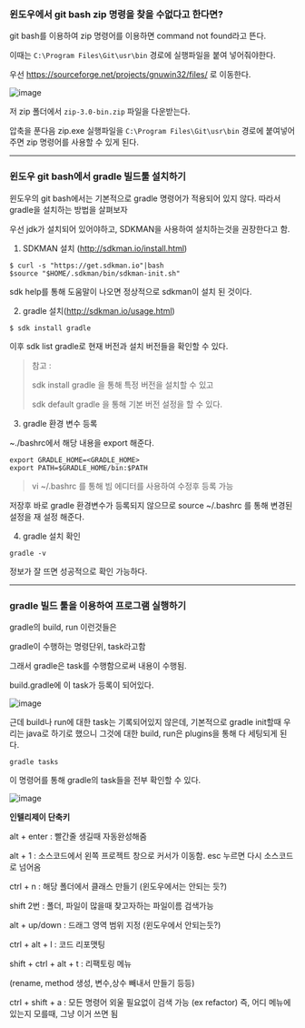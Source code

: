 ### 윈도우에서 git bash zip 명령을 찾을 수없다고 한다면?

git bash를 이용하여 zip 명령어를 이용하면 command not found라고 뜬다. 

이때는 `C:\Program Files\Git\usr\bin` 경로에 실행파일을 붙여 넣어줘야한다.

우선 https://sourceforge.net/projects/gnuwin32/files/ 로 이동한다.

![image](https://user-images.githubusercontent.com/52458039/127837350-10945d1e-1bd5-4930-916a-c6959a6bb48d.png)

 저 zip 폴더에서 `zip-3.0-bin.zip` 파일을 다운받는다.

압축을 푼다음 zip.exe 실행파일을 `C:\Program Files\Git\usr\bin` 경로에 붙여넣어주면 zip 명령어를 사용할 수 있게 된다.

---

### 윈도우 git bash에서 gradle 빌드툴 설치하기

윈도우의 git bash에서는 기본적으로 gradle 명령어가 적용되어 있지 않다. 따라서 gradle을 설치하는 방법을 살펴보자

우선 jdk가 설치되어 있어야하고, SDKMAN을 사용하여 설치하는것을 권장한다고 함.

1. SDKMAN 설치 (http://sdkman.io/install.html)

```
$ curl -s "https://get.sdkman.io"|bash
$source "$HOME/.sdkman/bin/sdkman-init.sh"
```

sdk help를 통해 도움말이 나오면 정상적으로 sdkman이 설치 된 것이다.

2. gradle 설치(http://sdkman.io/usage.html)

```
$ sdk install gradle
```

이후 sdk list gradle로 현재 버전과 설치 버전들을 확인할 수 있다.

> 참고 : 
>
> sdk install gradle <version> 을 통해 특정 버전을 설치할 수 있고 
>
> sdk default gradle <version>을 통해 기본 버전 설정을 할 수 있다.

3. gradle 환경 변수 등록

~./bashrc에서 해당 내용을 export 해준다.

```
export GRADLE_HOME=<GRADLE_HOME>
export PATH=$GRADLE_HOME/bin:$PATH
```

> vi ~/.bashrc 를 통해 빔 에디터를 사용하여 수정후 등록 가능

저장후 바로 gradle 환경변수가 등록되지 않으므로 source ~/.bashrc 를 통해 변경된 설정을 재 설정 해준다.

4. gradle 설치 확인

```
gradle -v
```

정보가 잘 뜨면 성공적으로 확인 가능하다.

---

### gradle 빌드 툴을 이용하여 프로그램 실행하기

gradle의 build, run 이런것들은

gradle이 수행하는 명령단위, task라고함

그래서 gradle은 task를 수행함으로써 내용이 수행됨. 

build.gradle에 이 task가 등록이 되어있다.

![image](https://user-images.githubusercontent.com/52458039/127821350-a9385309-0ea7-417c-8531-8b0146bc476d.png)

근데 build나 run에 대한 task는 기록되어있지 않은데, 기본적으로 gradle init할때 우리는 java로 하기로 했으니 그것에 대한 build, run은 plugins을 통해 다 세팅되게 된다.

```
gradle tasks 
```

이 명령어를 통해 gradle의 task들을 전부 확인할 수 있다.

![image](https://user-images.githubusercontent.com/52458039/127836654-a9fd76bc-408d-4854-9322-57975859eac9.png)

**인텔리제이 단축키**

alt + enter : 빨간줄 생길때 자동완성해줌

alt + 1 : 소스코드에서 왼쪽 프로젝트 창으로 커서가 이동함. esc 누르면 다시 소스코드로 넘어옴

ctrl + n : 해당 폴더에서 클래스 만들기 (윈도우에서는 안되는 듯?)

shift 2번 : 폴더, 파일이 많을때 찾고자하는 파일이름 검색가능



alt + up/down : 드래그 영역 범위 지정 (윈도우에서 안되는듯?)



ctrl + alt + l : 코드 리포맷팅

shift + ctrl + alt + t : 리팩토링 메뉴

(rename, method 생성, 변수,상수 빼내서 만들기 등등)

ctrl + shift + a : 모든 명령어 외울 필요없이 검색 가능 (ex refactor) 즉, 어디 메뉴에 있는지 모를때, 그냥 이거 쓰면 됨